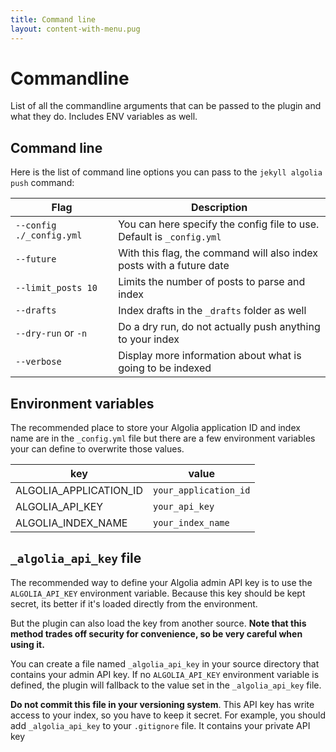 ```yaml
---
title: Command line
layout: content-with-menu.pug
---
```


# Commandline

List of all the commandline arguments that can be passed to the plugin and what
they do. Includes ENV variables as well.



## Command line

Here is the list of command line options you can pass to the `jekyll algolia
push` command:

| Flag                     | Description                                                           |
| ----                     | -----                                                                 |
| `--config ./_config.yml` | You can here specify the config file to use. Default is `_config.yml` |
| `--future`               | With this flag, the command will also index posts with a future date  |
| `--limit_posts 10`       | Limits the number of posts to parse and index                         |
| `--drafts`               | Index drafts in the `_drafts` folder as well                          |
| `--dry-run` or `-n`      | Do a dry run, do not actually push anything to your index             |
| `--verbose`              | Display more information about what is going to be indexed            |


## Environment variables

The recommended place to store your Algolia application ID and index name are in
the `_config.yml` file but there are a few environment variables your can define
to overwrite those values.

key                    | value
---------------------- | ----------------------
ALGOLIA_APPLICATION_ID | `your_application_id`
ALGOLIA_API_KEY        | `your_api_key`
ALGOLIA_INDEX_NAME     | `your_index_name`


## `_algolia_api_key` file

The recommended way to define your Algolia admin API key is to use the
`ALGOLIA_API_KEY` environment variable. Because this key should be kept secret,
its better if it's loaded directly from the environment.

But the plugin can also load the key from another source. **Note that this
method trades off security for convenience, so be very careful when using it.**

You can create a file named `_algolia_api_key` in your source directory that
contains your admin API key. If no `ALGOLIA_API_KEY` environment variable is
defined, the plugin will fallback to the value set in the `_algolia_api_key`
file.

**Do not commit this file in your versioning system**. This API key has write
access to your index, so you have to keep it secret. For example, you should
add `_algolia_api_key` to your `.gitignore` file. It contains your private API
key





